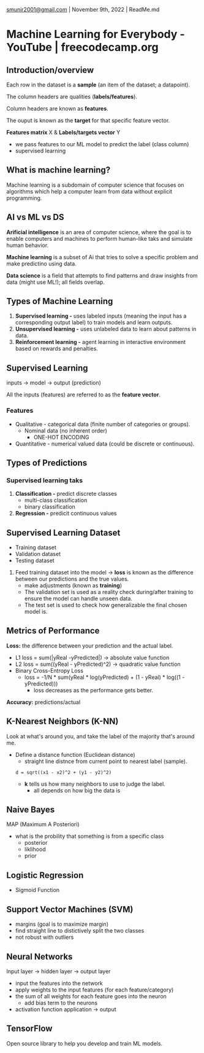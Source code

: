 smunir2001@gmail.com | November 9th, 2022 | ReadMe.md
# Machine Learning for Everybody - YouTube | freecodecamp.org
## Introduction/overview
Each row in the dataset is a __sample__ (an item of the dataset; a datapoint).

The column headers are qualities (__labels/features__).

Column headers are known as __features__.

The ouput is known as the __target__ for that specific feature vector.

__Features matrix__ X & __Labels/targets vector__ Y
* we pass features to our ML model to predict the label (class column)
* supervised learning
## What is machine learning?
Machine learning is a subdomain of computer science that focuses on algorithms which help a computer learn from data without explicit programming.
## AI vs ML vs DS
__Arificial intelligence__ is an area of computer science, where the goal is to enable computers and machines to perform human-like taks and simulate human behavior.

__Machine learning__ is a subset of Ai that tries to solve a specific problem and make predictino using data.

__Data science__ is a field that attempts to find patterns and draw insights from data (might use ML!); all fields overlap.
## Types of Machine Learning
1. __Supervised learning -__ uses labeled inputs (meaning the input has a corresponding output label) to train models and learn outputs.
2. __Unsupervised learning -__ uses unlabeled data to learn about patterns in data.
3. __Reinforcement learning -__ agent learning in interactive environment based on rewards and penalties.
## Supervised Learning
inputs -> model -> output (prediction)

All the inputs (features) are referred to as the __feature vector__.
### Features
* Qualitative - categorical data (finite number of categories or groups).
    * Nominal data (no inherent order)
        * ONE-HOT ENCODING
* Quantitative - numerical valued data (could be discrete or continuous).
## Types of Predictions
### Supervised learning taks
1. __Classification -__ predict discrete classes
    * multi-class classification
    * binary classification
2. __Regression -__ predicit continuous values
## Supervised Learning Dataset
* Training dataset
* Validation dataset
* Testing dataset
1. Feed training dataset into the model -> __loss__ is known as the difference between our predictions and the true values.
    * make adjustments (known as __training__)
    * The validation set is used as a reality check during/after training to ensure the model can handle unseen data.
    * The test set is used to check how generalizable the final chosen model is.
## Metrics of Performance
__Loss:__ the difference between your prediction and the actual label.
* L1 loss = sum(|yReal -yPredicted|) -> absolute value function
* L2 loss = sum((yReal - yPredicted)^2) -> quadratic value function
* Binary Cross-Entropy Loss
    * loss = -1/N * sum(yReal * log(yPredicted) + (1 - yReal) * log((1 - yPredicted)))
        * loss decreases as the performance gets better.

__Accuracy:__ predictions/actual
## K-Nearest Neighbors (K-NN)
Look at what's around you, and take the label of the majority that's around me.
* Define a distance function (Euclidean distance)
    * straight line distnce from current point to nearest label (sample).
    ```
    d = sqrt((x1 - x2)^2 + (y1 - y2)^2)
    ```
    * __k__ tells us how many neighbors to use to judge the label.
        * all depends on how big the data is
## Naive Bayes
MAP (Maximum A Posteriori)
* what is the probility that something is from a specific class
    * posterior
    * liklihood
    * prior
## Logistic Regression
* Sigmoid Function
## Support Vector Machines (SVM)
* margins (goal is to maximize margin)
* find straight line to distictively split the two classes
* not robust with outliers
## Neural Networks
Input layer -> hidden layer -> output layer
* input the features into the network
* apply weights to the input features (for each feature/category)
* the sum of all weights for each feature goes into the neuron
    * add bias term to the neurons
* activation function application -> output
## TensorFlow
Open source library to help you develop and train ML models.